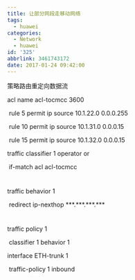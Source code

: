 ```yaml
---
title: 让部分网段走移动网络
tags:
  - huawei
categories:
  - Network
  - huawei
id: '325'
abbrlink: 3461743172
date: 2017-01-24 09:42:00
---
```


策略路由重定向数据流

  

acl name acl-tocmcc 3600  

 rule 5 permit ip source 10.1.22.0 0.0.0.255 

 rule 10 permit ip source 10.1.31.0 0.0.0.15 

 rule 15 permit ip source 10.1.32.0 0.0.0.15 

  

traffic classifier 1 operator or

 if-match acl acl-tocmcc

#

traffic behavior 1

 redirect ip-nexthop \*\*\*.\*\*\*.\*\*\*.\*\*\*

#

traffic policy 1

 classifier 1 behavior 1

  

interface ETH-trunk 1

 traffic-policy 1 inbound